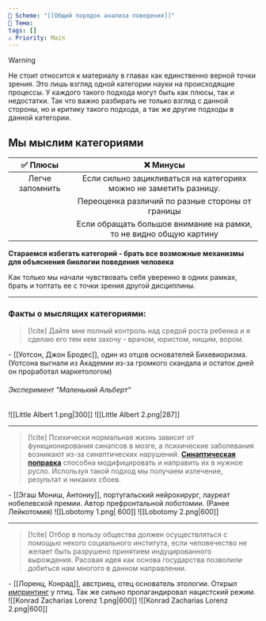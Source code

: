 ```yaml
---
📅 Scheme: "[[Общий порядок анализа поведения]]"
📌 Тема: 
tags: []
⚠️ Priority: Main
---
```


>[!warning]
>Не стоит относится к материалу в главах как единственно верной точки зрения. Это лишь взгляд одной категории науки на происходящие процессы. У каждого такого подхода могут быть как плюсы, так и недостатки. 
>Так что важно разбирать не только взгляд с данной стороны, но и критику такого подхода, а так же другие подходы в данной категории.

## Мы мыслим категориями

|     ✅ Плюсы     |                            ❌    Минусы                             |
| :-------------: | :----------------------------------------------------------------: |
| Легче запомнить | Если сильно зацикливаться на категориях можно не заметить разницу. |
|                 |          Переоценка различий по разные стороны от границы          |
|                 | Если обращать большое внимание на рамки, то не видно общую картину |

**Стараемся избегать категорий - брать все возможные механизмы для объяснения биологии поведения человека**

Как только мы начали чувствовать себя уверенно в одних рамках, брать и топтать ее с точки зрения другой дисциплины.

_____
### Факты о мыслящих категориями:

>[!cite]
>Дайте мне полный контроль над средой роста ребенка и я сделаю его тем кем
>захочу - врачом, юристом, нищим, вором.

\- [[Уотсон, Джон Бродес]], один из отцов основателей Бихевиоризма. (Уотсона выгнали из Академии из-за громкого скандала и остаток дней он проработал маркетологом)
###### Эксперимент "Маленький Альберт"
![[Little Albert 1.png|300]] ![[Little Albert 2.png|287]]

---
>[!cite]
>Психически нормальная жизнь зависит от функционирования синапсов в мозге, а психические заболевания возникают из-за синаптических нарушений. [**Синаптическая поправка**](https://ru.wikipedia.org/wiki/Лоботомия) способна модифицировать и направить их в нужное русло. Используя такой подход мы получаем излечение, результат и никаких сбоев.

\- [[Эгаш Мониш, Антониу]], португальский нейрохирург, лауреат нобелевской премии. Автор префронтальной лоботомии. (Ранее Лейкотомия)
![[Lobotomy 1.png| 600]]
![[Lobotomy 2.png|600]]

---

>[!cite]
>Отбор в пользу общества должен осуществляться с помощью некого социального института, если человечество не желает быть разрушено принятием индуцированного вырождения. Расовая идея как основа государства позволили добиться нам многого в данном направлении.

\- [[Лоренц, Конрад]], австриец, отец основатель этологии. Открыл [импринтинг](https://ru.wikipedia.org/wiki/Запечатление "Утята ходят за мамой") у птиц. Так же сильно пропагандировал нацистский режим.
![[Konrad Zacharias Lorenz 1.png|600]] ![[Konrad Zacharias Lorenz 2.png|600]]

